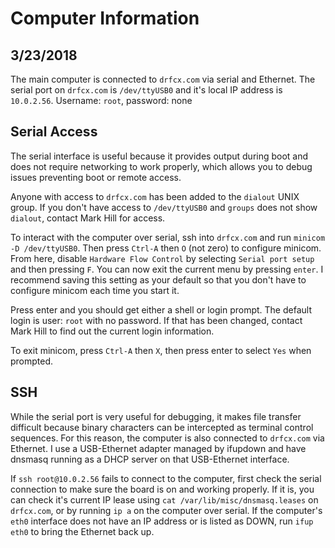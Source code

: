 # Computer Information

## 3/23/2018

The main computer is connected to `drfcx.com` via serial and Ethernet. The
serial port on `drfcx.com` is `/dev/ttyUSB0` and it's local IP address is
`10.0.2.56`. Username: `root`, password: none

## Serial Access

The serial interface is useful because it provides output during boot and does
not require networking to work properly, which allows you to debug issues
preventing boot or remote access.

Anyone with access to `drfcx.com` has been added to the `dialout` UNIX group. If
you don't have access to `/dev/ttyUSB0` and `groups` does not show `dialout`,
contact Mark Hill for access.

To interact with the computer over serial, ssh into `drfcx.com` and run `minicom
-D /dev/ttyUSB0`. Then press `Ctrl-A` then `O` (not zero) to configure minicom.
From here, disable `Hardware Flow Control` by selecting `Serial port setup` and
then pressing `F`. You can now exit the current menu by pressing `enter`. I
recommend saving this setting as your default so that you don't have to
configure minicom each time you start it.

Press enter and you should get either a shell or login prompt. The default login
is user: `root` with no password. If that has been changed, contact Mark Hill to
find out the current login information.

To exit minicom, press `Ctrl-A` then `X`, then press enter to select `Yes` when
prompted.

## SSH

While the serial port is very useful for debugging, it makes file transfer
difficult because binary characters can be intercepted as terminal control
sequences. For this reason, the computer is also connected to `drfcx.com` via
Ethernet. I use a USB-Ethernet adapter managed by ifupdown and have dnsmasq
running as a DHCP server on that USB-Ethernet interface.

If `ssh root@10.0.2.56` fails to connect to the computer, first check the serial
connection to make sure the board is on and working properly. If it is, you can
check it's current IP lease using `cat /var/lib/misc/dnsmasq.leases` on
`drfcx.com`, or by running `ip a` on the computer over serial. If the computer's
`eth0` interface does not have an IP address or is listed as DOWN, run `ifup
eth0` to bring the Ethernet back up.
